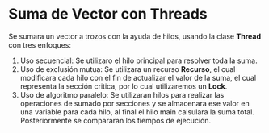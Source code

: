 # Suma de Vector con Threads

Se sumara un vector a trozos con la ayuda de hilos, usando la clase **Thread** con tres enfoques:
1. Uso secuencial: Se utilizaro el hilo principal para resolver toda la suma.
2. Uso de exclusión mutua: Se utilizara un recurso **Recurso**, el cual modificara cada hilo con el fin de actualizar el valor de la suma, el cual representa la sección critica, por lo cual utilizaremos un **Lock**.
3. Uso de algoritmo paralelo: Se utilizaran hilos para realizar las operaciones de sumado por secciones y se almacenara ese valor en una variable para cada hilo, al final el hilo main calsulara la suma total.
Posteriormente se compararan los tiempos de ejecución.